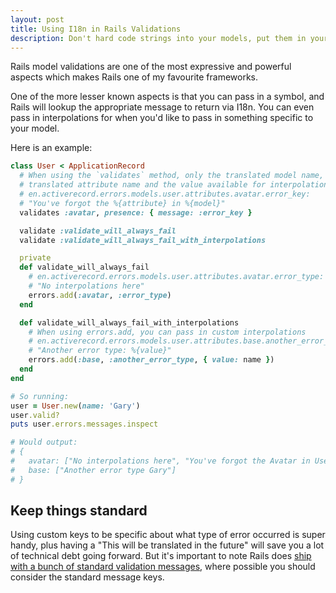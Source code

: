 ```yaml
---
layout: post
title: Using I18n in Rails Validations
description: Don't hard code strings into your models, put them in your locales!
---
```


Rails model validations are one of the most expressive and powerful aspects which makes Rails one of my favourite frameworks.

One of the more lesser known aspects is that you can pass in a symbol, and Rails will lookup the appropriate message to return via I18n. You can even pass in interpolations for when you'd like to pass in something specific to your model.

Here is an example:

```ruby
class User < ApplicationRecord
  # When using the `validates` method, only the translated model name,
  # translated attribute name and the value available for interpolation.
  # en.activerecord.errors.models.user.attributes.avatar.error_key:
  # "You've forgot the %{attribute} in %{model}"
  validates :avatar, presence: { message: :error_key }

  validate :validate_will_always_fail
  validate :validate_will_always_fail_with_interpolations

  private
  def validate_will_always_fail
    # en.activerecord.errors.models.user.attributes.avatar.error_type:
    # "No interpolations here"
    errors.add(:avatar, :error_type)
  end

  def validate_will_always_fail_with_interpolations
    # When using errors.add, you can pass in custom interpolations
    # en.activerecord.errors.models.user.attributes.base.another_error_type:
    # "Another error type: %{value}"
    errors.add(:base, :another_error_type, { value: name })
  end
end

# So running:
user = User.new(name: 'Gary')
user.valid?
puts user.errors.messages.inspect

# Would output:
# {
#   avatar: ["No interpolations here", "You've forgot the Avatar in User"],
#   base: ["Another error type Gary"]
# }
```


## Keep things standard

Using custom keys to be specific about what type of error occurred is super handy, plus having a "This will be translated in the future" will save you a lot of technical debt going forward. But it's important to note Rails does [ship with a bunch of standard validation messages](https://github.com/rails/rails/blob/b2eb1d1c55a59fee1e6c4cba7030d8ceb524267c/activemodel/lib/active_model/locale/en.yml#L8), where possible you should consider the standard message keys.
